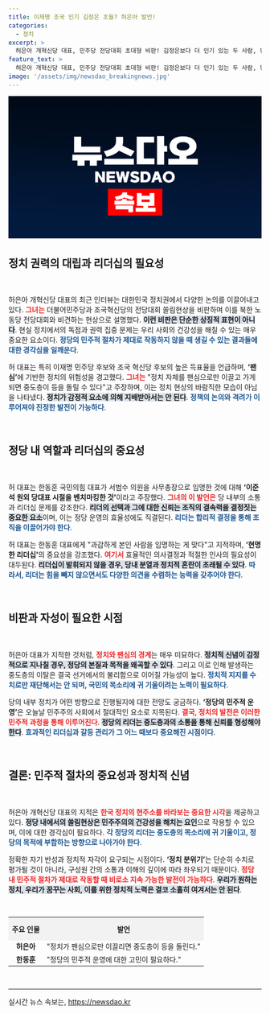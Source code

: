 ```yaml
---
title: 이재명 조국 인기 김정은 초월? 허은아 발언!
categories:
  - 정치
excerpt: >
  허은아 개혁신당 대표, 민주당 전당대회 초대형 비판! 김정은보다 더 인기 있는 두 사람, 팬심 정치의 위험성 경고하며 중도층 걱정! 정치의 미래에 대한 그녀의 날카로운 통찰이 궁금하다!
feature_text: >
  허은아 개혁신당 대표, 민주당 전당대회 초대형 비판! 김정은보다 더 인기 있는 두 사람, 팬심 정치의 위험성 경고하며 중도층 걱정! 정치의 미래에 대한 그녀의 날카로운 통찰이 궁금하다!
image: '/assets/img/newsdao_breakingnews.jpg'
---
```


<p><img src="/assets/img/newsdao_breakingnews.jpg" alt="bookingtag 속보" /></p>

<h2 data-ke-size="size26">정치 권력의 대립과 리더십의 필요성</h2>

<p data-ke-size="size16">&nbsp;</p>

<p>허은아 개혁신당 대표의 최근 인터뷰는 대한민국 정치권에서 다양한 논의를 이끌어내고 있다. <b><span style="color: #ee2323;">그녀는</span></b> 더불어민주당과 조국혁신당의 전당대회 쏠림현상을 비판하며 이를 북한 노동당 전당대회와 비견하는 현상으로 설명했다. <b><span style="background-color: #21538527;">이런 비판은 단순한 상징적 표현이 아니다</span></b>. 현실 정치에서의 독점과 권력 집중 문제는 우리 사회의 건강성을 해칠 수 있는 매우 중요한 요소이다. <b><span style="color: #1a5490;">정당의 민주적 절차가 제대로 작동하지 않을 때 생길 수 있는 결과들에 대한 경각심을 일깨운다</span></b>.</p>

<p>허 대표는 특히 이재명 민주당 후보와 조국 혁신당 후보의 높은 득표율을 언급하며, <b>‘팬심’</b>에 기반한 정치의 위험성을 경고했다. <b><span style="color: #ee2323;">그녀는</span></b> "정치 자체를 팬심으로만 이끌고 가게 되면 중도층이 등을 돌릴 수 있다"고 주장하며, 이는 정치 현상의 바람직한 모습이 아님을 나타냈다. <b><span style="background-color: #21538527;">정치가 감정적 요소에 의해 지배받아서는 안 된다</span></b>. <b><span style="color: #1a5490;">정책의 논의와 격려가 이루어져야 진정한 발전이 가능하다</span></b>.</p>

<p data-ke-size="size16">&nbsp;</p>

<h2 data-ke-size="size26">정당 내 역할과 리더십의 중요성</h2>

<p data-ke-size="size16">&nbsp;</p>

<p>허 대표는 한동훈 국민의힘 대표가 서범수 의원을 사무총장으로 임명한 것에 대해 <b>‘이준석 원외 당대표 시절을 벤치마킹한 것’</b>이라고 주장했다. <b><span style="color: #ee2323;">그녀의 이 발언은</span></b> 당 내부의 소통과 리더십 문제를 강조한다. <b><span style="background-color: #21538527;">리더의 선택과 그에 대한 신뢰는 조직의 결속력을 결정짓는 중요한 요소</span></b>이며, 이는 정당 운영의 효율성에도 직결된다. <b><span style="color: #1a5490;">리더는 합리적 결정을 통해 조직을 이끌어가야 한다</span></b>.</p>

<p>허 대표는 한동훈 대표에게 "과감하게 본인 사람을 임명하는 게 맞다"고 지적하며, <b>‘현명한 리더십’</b>의 중요성을 강조했다. <b><span style="color: #ee2323;">여기서</span></b> 효율적인 의사결정과 적절한 인사의 필요성이 대두된다. <b><span style="background-color: #21538527;">리더십이 발휘되지 않을 경우, 당내 분열과 정치적 혼란이 초래될 수 있다</span></b>. <b><span style="color: #1a5490;">따라서, 리더는 힘을 빼지 않으면서도 다양한 의견을 수렴하는 능력을 갖추어야 한다</span></b>.</p>

<p data-ke-size="size16">&nbsp;</p>

<h2 data-ke-size="size26">비판과 자성이 필요한 시점</h2>

<p data-ke-size="size16">&nbsp;</p>

<p>허은아 대표가 지적한 것처럼, <b><span style="color: #ee2323;">정치와 팬심의 경계</span></b>는 매우 미묘하다. <b><span style="background-color: #21538527;">정치적 신념이 감정적으로 지나칠 경우, 정당의 본질과 목적을 왜곡할 수 있다</span></b>. 그리고 이로 인해 발생하는 중도층의 이탈은 결국 선거에서의 불리함으로 이어질 가능성이 높다. <b><span style="color: #1a5490;">정치적 지지를 수치로만 재단해서는 안 되며, 국민의 목소리에 귀 기울이려는 노력이 필요하다</span></b>.</p>

<p>당의 내부 정치가 어떤 방향으로 진행될지에 대한 전망도 궁금하다. <b>‘정당의 민주적 운영’</b>은 오늘날 민주주의 사회에서 절대적인 요소로 지목된다. <b><span style="color: #ee2323;">결국, 정치의 발전은 이러한 민주적 과정을 통해 이루어진다</span></b>. <b><span style="background-color: #21538527;">정당의 리더는 중도층과의 소통을 통해 신뢰를 형성해야 한다</span></b>. <b><span style="color: #1a5490;">효과적인 리더십과 갈등 관리가 그 어느 때보다 중요해진 시점이다</span></b>.</p>

<p data-ke-size="size16">&nbsp;</p>

<h2 data-ke-size="size26">결론: 민주적 절차의 중요성과 정치적 신념</h2>

<p data-ke-size="size16">&nbsp;</p>

<p>허은아 개혁신당 대표의 지적은 <b><span style="color: #ee2323;">한국 정치의 현주소를 바라보는 중요한 시각</span></b>을 제공하고 있다. <b><span style="background-color: #21538527;">정당 내에서의 쏠림현상은 민주주의의 건강성을 해치는 요인</span></b>으로 작용할 수 있으며, 이에 대한 경각심이 필요하다. <b><span style="color: #1a5490;">각 정당의 리더는 중도층의 목소리에 귀 기울이고, 정당의 목적에 부합하는 방향으로 나아가야 한다</span></b>.</p>

<p>정확한 자기 반성과 정치적 자각이 요구되는 시점이다. <b>‘정치 분위기’</b>는 단순히 수치로 평가될 것이 아니라, 구성원 간의 소통과 이해의 깊이에 따라 좌우되기 때문이다. <b><span style="color: #ee2323;">정당 내 민주적 절차가 제대로 작동할 때 비로소 지속 가능한 발전이 가능하다</span></b>. <b><span style="background-color: #21538527;">우리가 원하는 정치, 우리가 꿈꾸는 사회, 이를 위한 정치적 노력은 결코 소홀히 여겨서는 안 된다</span></b>.</p>

<p data-ke-size="size16">&nbsp;</p>

<table style="width: 100%; border-collapse: collapse;">
    <tr>
        <th style="text-align: center; height: 39px; background-color: #f2f2f2;"><b>주요 인물</b></th>
        <th style="text-align: center; height: 39px; background-color: #f2f2f2;"><b>발언</b></th>
    </tr>
    <tr>
        <td style="text-align: center; height: 17px;"><b>허은아</b></td>
        <td style="text-align: left; height: 17px;">"정치가 팬심으로만 이끌리면 중도층이 등을 돌린다."</td>
    </tr>
    <tr>
        <td style="text-align: center; height: 17px;"><b>한동훈</b></td>
        <td style="text-align: left; height: 17px;">"정당의 민주적 운영에 대한 고민이 필요하다."</td>
    </tr>
</table>

<p data-ke-size="size16">&nbsp;</p> 

<hr style="border-color: #ee2323; border-width: 2px;">
실시간 뉴스 속보는, <a href="https://newsdao.kr" rel="dofollow">https://newsdao.kr</a>


